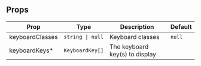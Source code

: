 <!-- This file is automatically generated, do not edit manually. -->


## Props

| Prop | Type | Description | Default |
| ---- | ---- | ----------- | ------- |
| keyboardClasses | `string \| null` | Keyboard classes | `null` |
| keyboardKeys* | `KeyboardKey[]` | The keyboard key(s) to display |  |

